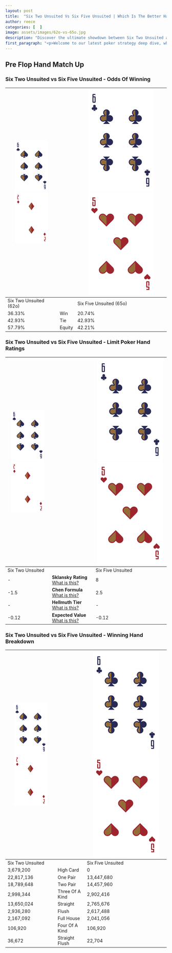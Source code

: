 ```yaml
---
layout: post
title:  "Six Two Unsuited Vs Six Five Unsuited | Which Is The Better Hand In Poker? A Complete Guide"
author: reece
categories: [  ]
image: assets/images/62o-vs-65o.jpg
description: "Discover the ultimate showdown between Six Two Unsuited and Six Five Unsuited in poker! Uncover the odds, strategies, and scenarios where one hand triumphs over the other. Get ready to up your poker game with this thrilling analysis."
first_paragraph: "<p>Welcome to our latest poker strategy deep dive, where we're pitting two distinct hands against each other in a high-stakes showdown: Six Two Unsuited vs Six Five Unsuited.</p><p>In the dynamic world of poker, every decision counts, and knowing which hand holds the upper hand is key to your success at the table.</p><p>In this article, we'll dissect these two hands, explore the scenarios where one dominates the other, and equip you with the knowledge to make strategic choices that can tip the odds in your favor.</p><p>Get ready to unravel the intriguing dynamics of these poker hands and elevate your game to new heights.</p>"
---
```




[comment]: # (sp0)

## Pre Flop Hand Match Up

<div class="table hand-ratings" markdown="1"> 



### Six Two Unsuited vs Six Five Unsuited - Odds Of Winning


    
| ![image info](assets/images/hand1/6.png) ![image info](assets/images/hand1/2o.png) |  | ![image info](assets/images/hand2/6.png) ![image info](assets/images/hand2/5o.png) |
| -------- | -------- | -------- |
| Six Two Unsuited (62o) |  | Six Five Unsuited (65o) |
| 36.33% | Win | 20.74% |
| 42.93% | Tie | 42.93% |
| 57.79% | Equity | 42.21% |




[comment]: # (sp1)



### Six Two Unsuited vs Six Five Unsuited - Limit Poker Hand Ratings


    
| ![image info](assets/images/hand1/6.png) ![image info](assets/images/hand1/2o.png) |  | ![image info](assets/images/hand2/6.png) ![image info](assets/images/hand2/5o.png) |
| -------- | -------- | -------- |
| Six Two Unsuited |  | Six Five Unsuited |
| - | **Sklansky Rating** [What is this?](/sklansky-rating-explained) | 8 |
| -1.5 | **Chen Formula** [What is this?](/chen-formula-explained) | 2.5 |
| - | **Hellmuth Tier** [What is this?](/Hellmuth-tier-explained) | - |
| -0.12 | **Expected Value** [What is this?](/expected-value-explained) | -0.12 |




[comment]: # (sp2)



### Six Two Unsuited vs Six Five Unsuited - Winning Hand Breakdown


    
| ![image info](assets/images/hand1/6.png) ![image info](assets/images/hand1/2o.png) |  | ![image info](assets/images/hand2/6.png) ![image info](assets/images/hand2/5o.png) |
| -------- | -------- | -------- |
| Six Two Unsuited |  | Six Five Unsuited |
| 3,679,200 | High Card | 0 |
| 22,817,136 | One Pair | 13,447,680 |
| 18,789,648 | Two Pair | 14,457,960 |
| 2,998,344 | Three Of A Kind | 2,902,416 |
| 13,650,024 | Straight | 2,765,676 |
| 2,936,280 | Flush | 2,617,488 |
| 2,167,092 | Full House | 2,041,056 |
| 106,920 | Four Of A Kind | 106,920 |
| 36,672 | Straight Flush | 22,704 |




[comment]: # (sp3)



</div>

[comment]: # (sp4)



[comment]: # (sp5)


